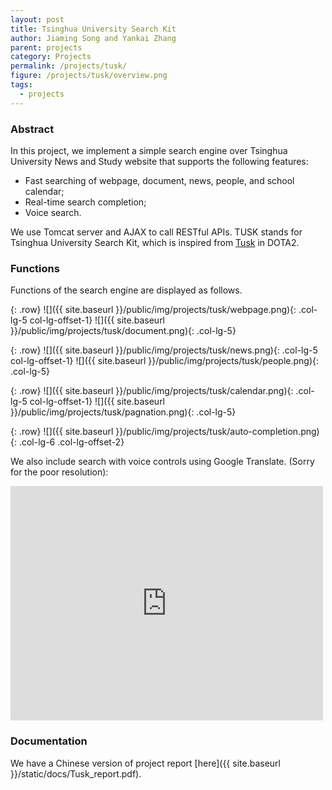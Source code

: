 ```yaml
---
layout: post
title: Tsinghua University Search Kit
author: Jiaming Song and Yankai Zhang
parent: projects
category: Projects
permalink: /projects/tusk/
figure: /projects/tusk/overview.png
tags:
  - projects
---
```


### Abstract
In this project, we implement a simple search engine over Tsinghua University News and Study website that supports the following features:

- Fast searching of webpage, document, news, people, and school calendar;
- Real-time search completion;
- Voice search.

We use Tomcat server and AJAX to call RESTful APIs.
TUSK stands for Tsinghua University Search Kit, which is inspired from <a href="http://www.dota2.com/hero/Tusk/" target="_blank">Tusk</a> in DOTA2.

### Functions

Functions of the search engine are displayed as follows.

{: .row}
![]({{ site.baseurl }}/public/img/projects/tusk/webpage.png){: .col-lg-5 col-lg-offset-1}
![]({{ site.baseurl }}/public/img/projects/tusk/document.png){: .col-lg-5}

{: .row}
![]({{ site.baseurl }}/public/img/projects/tusk/news.png){: .col-lg-5 col-lg-offset-1}
![]({{ site.baseurl }}/public/img/projects/tusk/people.png){: .col-lg-5}

{: .row}
![]({{ site.baseurl }}/public/img/projects/tusk/calendar.png){: .col-lg-5 col-lg-offset-1}
![]({{ site.baseurl }}/public/img/projects/tusk/pagnation.png){: .col-lg-5}

{: .row}
![]({{ site.baseurl }}/public/img/projects/tusk/auto-completion.png){: .col-lg-6 .col-lg-offset-2}

We also include search with voice controls using Google Translate. (Sorry for the poor resolution):

<iframe style="text-align: center" src="https://player.vimeo.com/video/142596470" width="500" height="375" frameborder="0" webkitallowfullscreen mozallowfullscreen allowfullscreen></iframe>


### Documentation

We have a Chinese version of project report [here]({{ site.baseurl }}/static/docs/Tusk_report.pdf).
